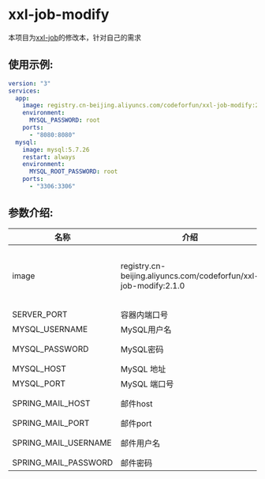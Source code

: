# xxl-job-modify

本项目为[xxl-job](http://www.xuxueli.com/xxl-job/)的修改本，针对自己的需求

## 使用示例:

```yaml
version: "3"
services:
  app:
    image: registry.cn-beijing.aliyuncs.com/codeforfun/xxl-job-modify:2.1.0
    environment:
      MYSQL_PASSWORD: root
    ports:
      - "8080:8080"
  mysql:
    image: mysql:5.7.26
    restart: always
    environment:
      MYSQL_ROOT_PASSWORD: root
    ports:
      - "3306:3306"
```

## 参数介绍:

名称 | 介绍 | 备注
---|---|---
image | registry.cn-beijing.aliyuncs.com/codeforfun/xxl-job-modify:2.1.0 | 最新版本latest，建议使用精确版本防止更新后被覆盖
SERVER_PORT | 容器内端口号 | 默认为8080
MYSQL_USERNAME | MySQL用户名 | 默认为 root
MYSQL_PASSWORD | MySQL密码 | 默认为 root_pwd
MYSQL_HOST | MySQL 地址 | 默认为 mysql
MYSQL_PORT | MySQL 端口号 | 默认为 3306
SPRING_MAIL_HOST | 邮件host | 默认为 smtp.qq.com
SPRING_MAIL_PORT | 邮件port | 默认为 25
SPRING_MAIL_USERNAME | 邮件用户名 | 默认为 xxx@qq.com
SPRING_MAIL_PASSWORD | 邮件密码 | 默认为 xxx

